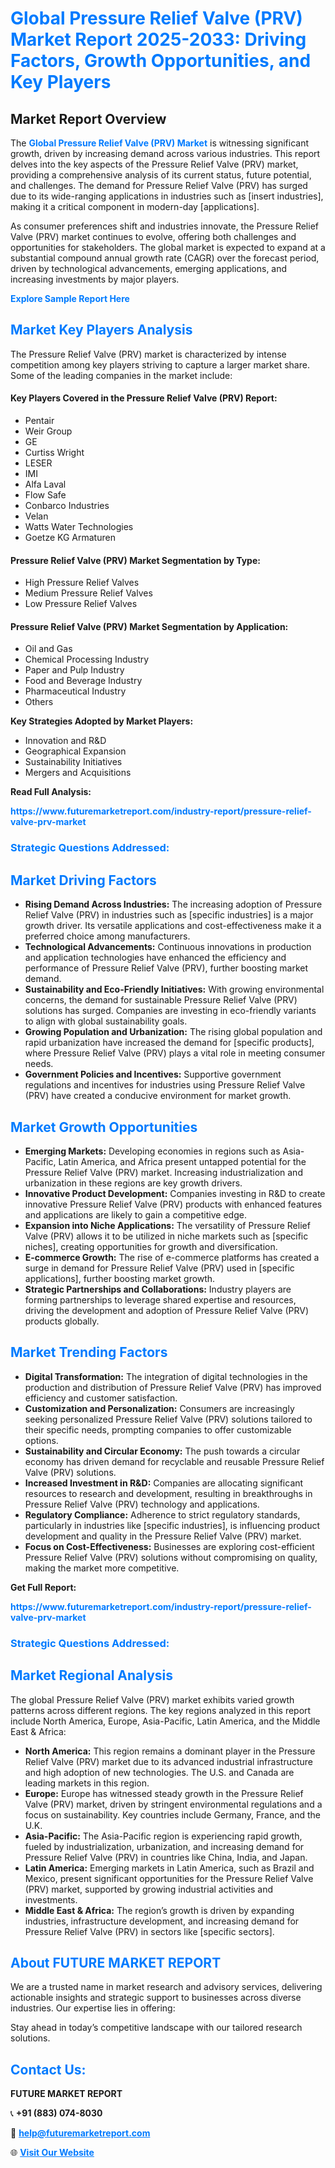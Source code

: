 <h1 style="color: #007BFF;">Global Pressure Relief Valve (PRV) Market Report 2025-2033: Driving Factors, Growth Opportunities, and Key Players</h1>

<section id="overview">
<h2>Market Report Overview</h2>
<p>The <a href="https://www.futuremarketreport.com/industry-report/pressure-relief-valve-prv-market" style="color: #007BFF; text-decoration: none;"><strong>Global Pressure Relief Valve (PRV) Market</strong></a> is witnessing significant growth, driven by increasing demand across various industries. This report delves into the key aspects of the Pressure Relief Valve (PRV) market, providing a comprehensive analysis of its current status, future potential, and challenges. The demand for Pressure Relief Valve (PRV) has surged due to its wide-ranging applications in industries such as [insert industries], making it a critical component in modern-day [applications].</p>
<p>As consumer preferences shift and industries innovate, the Pressure Relief Valve (PRV) market continues to evolve, offering both challenges and opportunities for stakeholders. The global market is expected to expand at a substantial compound annual growth rate (CAGR) over the forecast period, driven by technological advancements, emerging applications, and increasing investments by major players.</p>
</section>

<section id="overview">
<p><a href="https://www.futuremarketreport.com/request-sample/reportId=43145" style="color: #007BFF; text-decoration: none;"><strong>Explore Sample Report Here</strong></a></p>
</section>

<section id="key-players">
<h2 style="color: #007BFF;">Market Key Players Analysis</h2>
<p>The Pressure Relief Valve (PRV) market is characterized by intense competition among key players striving to capture a larger market share. Some of the leading companies in the market include:</p>
<h4>Key Players Covered in the Pressure Relief Valve (PRV) Report:</h4>
<ul><li>Pentair</li><li>Weir Group</li><li>GE</li><li>Curtiss Wright</li><li>LESER</li><li>IMI</li><li>Alfa Laval</li><li>Flow Safe</li><li>Conbarco Industries</li><li>Velan</li><li>Watts Water Technologies</li><li>Goetze KG Armaturen</li></ul>
<h4>Pressure Relief Valve (PRV) Market Segmentation by Type:</h4>
<ul><li>High Pressure Relief Valves</li><li>Medium Pressure Relief Valves</li><li>Low Pressure Relief Valves</li></ul>

<h4>Pressure Relief Valve (PRV) Market Segmentation by Application:</h4>
<ul><li>Oil and Gas</li><li>Chemical Processing Industry</li><li>Paper and Pulp Industry</li><li>Food and Beverage Industry</li><li>Pharmaceutical Industry</li><li>Others</li></ul>
<p><strong>Key Strategies Adopted by Market Players:</strong></p>
<ul>
<li>Innovation and R&D</li>
<li>Geographical Expansion</li>
<li>Sustainability Initiatives</li>
<li>Mergers and Acquisitions</li>
</ul>
</section>

<section>
<p><strong>Read Full Analysis: </strong></p><a href="https://www.futuremarketreport.com/industry-report/pressure-relief-valve-prv-market" style="color: #007BFF; text-decoration: none;"><strong>https://www.futuremarketreport.com/industry-report/pressure-relief-valve-prv-market</strong></a>
<h3 style="color: #007BFF;">Strategic Questions Addressed:</h3>
</section>

<section id="driving-factors">
<h2 style="color: #007BFF;">Market Driving Factors</h2>
<ul>
<li><strong>Rising Demand Across Industries:</strong> The increasing adoption of Pressure Relief Valve (PRV) in industries such as [specific industries] is a major growth driver. Its versatile applications and cost-effectiveness make it a preferred choice among manufacturers.</li>
<li><strong>Technological Advancements:</strong> Continuous innovations in production and application technologies have enhanced the efficiency and performance of Pressure Relief Valve (PRV), further boosting market demand.</li>
<li><strong>Sustainability and Eco-Friendly Initiatives:</strong> With growing environmental concerns, the demand for sustainable Pressure Relief Valve (PRV) solutions has surged. Companies are investing in eco-friendly variants to align with global sustainability goals.</li>
<li><strong>Growing Population and Urbanization:</strong> The rising global population and rapid urbanization have increased the demand for [specific products], where Pressure Relief Valve (PRV) plays a vital role in meeting consumer needs.</li>
<li><strong>Government Policies and Incentives:</strong> Supportive government regulations and incentives for industries using Pressure Relief Valve (PRV) have created a conducive environment for market growth.</li>
</ul>
</section>

<section id="growth-opportunities">
<h2 style="color: #007BFF;">Market Growth Opportunities</h2>
<ul>
<li><strong>Emerging Markets:</strong> Developing economies in regions such as Asia-Pacific, Latin America, and Africa present untapped potential for the Pressure Relief Valve (PRV) market. Increasing industrialization and urbanization in these regions are key growth drivers.</li>
<li><strong>Innovative Product Development:</strong> Companies investing in R&D to create innovative Pressure Relief Valve (PRV) products with enhanced features and applications are likely to gain a competitive edge.</li>
<li><strong>Expansion into Niche Applications:</strong> The versatility of Pressure Relief Valve (PRV) allows it to be utilized in niche markets such as [specific niches], creating opportunities for growth and diversification.</li>
<li><strong>E-commerce Growth:</strong> The rise of e-commerce platforms has created a surge in demand for Pressure Relief Valve (PRV) used in [specific applications], further boosting market growth.</li>
<li><strong>Strategic Partnerships and Collaborations:</strong> Industry players are forming partnerships to leverage shared expertise and resources, driving the development and adoption of Pressure Relief Valve (PRV) products globally.</li>
</ul>
</section>

<section id="trending-factors">
<h2 style="color: #007BFF;">Market Trending Factors</h2>
<ul>
<li><strong>Digital Transformation:</strong> The integration of digital technologies in the production and distribution of Pressure Relief Valve (PRV) has improved efficiency and customer satisfaction.</li>
<li><strong>Customization and Personalization:</strong> Consumers are increasingly seeking personalized Pressure Relief Valve (PRV) solutions tailored to their specific needs, prompting companies to offer customizable options.</li>
<li><strong>Sustainability and Circular Economy:</strong> The push towards a circular economy has driven demand for recyclable and reusable Pressure Relief Valve (PRV) solutions.</li>
<li><strong>Increased Investment in R&D:</strong> Companies are allocating significant resources to research and development, resulting in breakthroughs in Pressure Relief Valve (PRV) technology and applications.</li>
<li><strong>Regulatory Compliance:</strong> Adherence to strict regulatory standards, particularly in industries like [specific industries], is influencing product development and quality in the Pressure Relief Valve (PRV) market.</li>
<li><strong>Focus on Cost-Effectiveness:</strong> Businesses are exploring cost-efficient Pressure Relief Valve (PRV) solutions without compromising on quality, making the market more competitive.</li>
</ul>
</section>

<section>
<p><strong>Get Full Report: </strong></p><a href="https://www.futuremarketreport.com/industry-report/pressure-relief-valve-prv-market" style="color: #007BFF; text-decoration: none;"><strong>https://www.futuremarketreport.com/industry-report/pressure-relief-valve-prv-market</strong></a>
<h3 style="color: #007BFF;">Strategic Questions Addressed:</h3>
</section>


<section id="regional-analysis">
<h2 style="color: #007BFF;">Market Regional Analysis</h2>
<p>The global Pressure Relief Valve (PRV) market exhibits varied growth patterns across different regions. The key regions analyzed in this report include North America, Europe, Asia-Pacific, Latin America, and the Middle East & Africa:</p>
<ul>
<li><strong>North America:</strong> This region remains a dominant player in the Pressure Relief Valve (PRV) market due to its advanced industrial infrastructure and high adoption of new technologies. The U.S. and Canada are leading markets in this region.</li>
<li><strong>Europe:</strong> Europe has witnessed steady growth in the Pressure Relief Valve (PRV) market, driven by stringent environmental regulations and a focus on sustainability. Key countries include Germany, France, and the U.K.</li>
<li><strong>Asia-Pacific:</strong> The Asia-Pacific region is experiencing rapid growth, fueled by industrialization, urbanization, and increasing demand for Pressure Relief Valve (PRV) in countries like China, India, and Japan.</li>
<li><strong>Latin America:</strong> Emerging markets in Latin America, such as Brazil and Mexico, present significant opportunities for the Pressure Relief Valve (PRV) market, supported by growing industrial activities and investments.</li>
<li><strong>Middle East & Africa:</strong> The region’s growth is driven by expanding industries, infrastructure development, and increasing demand for Pressure Relief Valve (PRV) in sectors like [specific sectors].</li>
</ul>
</section>

<footer>
<h2 style="color: #007BFF;">About FUTURE MARKET REPORT</h2>
<p>We are a trusted name in market research and advisory services, delivering actionable insights and strategic support to businesses across diverse industries. Our expertise lies in offering:</p>

<p>Stay ahead in today’s competitive landscape with our tailored research solutions.</p>

<h2 style="color: #007BFF;">Contact Us:</h2>
<p><strong>FUTURE MARKET REPORT</strong></p>
<p>📞 <strong>+91 (883) 074-8030</strong></p>
<p>📧 <strong><a href="mailto:help@futuremarketreport.com" style="color: #007BFF;">help@futuremarketreport.com</a></strong></p>
<p>🌐 <strong><a href="https://www.futuremarketreport.com/" style="color: #007BFF;">Visit Our Website</a></strong></p>
</footer>
